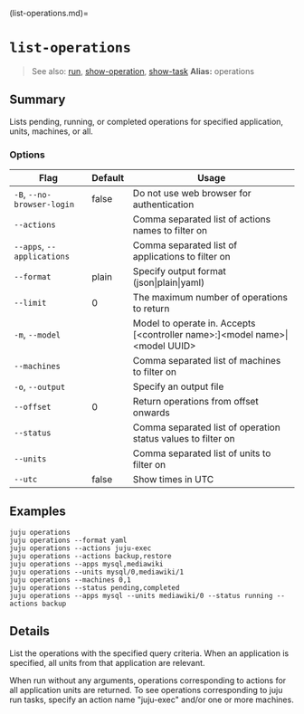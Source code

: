 (list-operations.md)=
# `list-operations`
> See also: [run](#run), [show-operation](#show-operation), [show-task](#show-task)
**Alias:** operations

## Summary
Lists pending, running, or completed operations for specified application, units, machines, or all.

### Options
| Flag | Default | Usage |
| --- | --- | --- |
| `-B`, `--no-browser-login` | false | Do not use web browser for authentication |
| `--actions` |  | Comma separated list of actions names to filter on |
| `--apps`, `--applications` |  | Comma separated list of applications to filter on |
| `--format` | plain | Specify output format (json&#x7c;plain&#x7c;yaml) |
| `--limit` | 0 | The maximum number of operations to return |
| `-m`, `--model` |  | Model to operate in. Accepts [&lt;controller name&gt;:]&lt;model name&gt;&#x7c;&lt;model UUID&gt; |
| `--machines` |  | Comma separated list of machines to filter on |
| `-o`, `--output` |  | Specify an output file |
| `--offset` | 0 | Return operations from offset onwards |
| `--status` |  | Comma separated list of operation status values to filter on |
| `--units` |  | Comma separated list of units to filter on |
| `--utc` | false | Show times in UTC |

## Examples

    juju operations
    juju operations --format yaml
    juju operations --actions juju-exec
    juju operations --actions backup,restore
    juju operations --apps mysql,mediawiki
    juju operations --units mysql/0,mediawiki/1
    juju operations --machines 0,1
    juju operations --status pending,completed
    juju operations --apps mysql --units mediawiki/0 --status running --actions backup



## Details

List the operations with the specified query criteria.
When an application is specified, all units from that application are relevant.

When run without any arguments, operations corresponding to actions for all
application units are returned.
To see operations corresponding to juju run tasks, specify an action name
"juju-exec" and/or one or more machines.